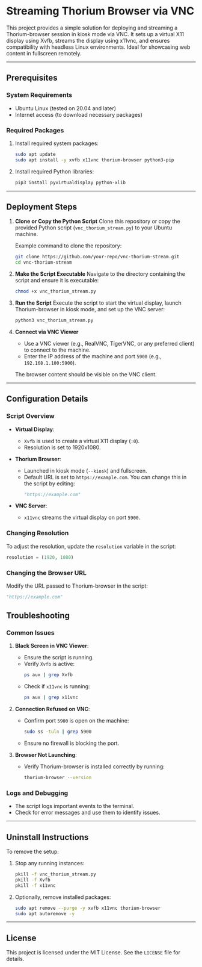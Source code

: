 # Streaming Thorium Browser via VNC

This project provides a simple solution for deploying and streaming a Thorium-browser session in kiosk mode via VNC. It sets up a virtual X11 display using Xvfb, streams the display using x11vnc, and ensures compatibility with headless Linux environments. Ideal for showcasing web content in fullscreen remotely.

---

## Prerequisites

### System Requirements
- Ubuntu Linux (tested on 20.04 and later)
- Internet access (to download necessary packages)

### Required Packages
1. Install required system packages:
    ```bash
    sudo apt update
    sudo apt install -y xvfb x11vnc thorium-browser python3-pip
    ```

2. Install required Python libraries:
    ```bash
    pip3 install pyvirtualdisplay python-xlib
    ```

---

## Deployment Steps

1. **Clone or Copy the Python Script**
    Clone this repository or copy the provided Python script (`vnc_thorium_stream.py`) to your Ubuntu machine.

    Example command to clone the repository:
    ```bash
    git clone https://github.com/your-repo/vnc-thorium-stream.git
    cd vnc-thorium-stream
    ```

2. **Make the Script Executable**
    Navigate to the directory containing the script and ensure it is executable:
    ```bash
    chmod +x vnc_thorium_stream.py
    ```

3. **Run the Script**
    Execute the script to start the virtual display, launch Thorium-browser in kiosk mode, and set up the VNC server:
    ```bash
    python3 vnc_thorium_stream.py
    ```

4. **Connect via VNC Viewer**
    - Use a VNC viewer (e.g., RealVNC, TigerVNC, or any preferred client) to connect to the machine.
    - Enter the IP address of the machine and port `5900` (e.g., `192.168.1.100:5900`).

    The browser content should be visible on the VNC client.

---

## Configuration Details

### Script Overview
- **Virtual Display**:
    - `Xvfb` is used to create a virtual X11 display (`:0`).
    - Resolution is set to 1920x1080.

- **Thorium Browser**:
    - Launched in kiosk mode (`--kiosk`) and fullscreen.
    - Default URL is set to `https://example.com`. You can change this in the script by editing:
        ```python
        "https://example.com"
        ```

- **VNC Server**:
    - `x11vnc` streams the virtual display on port `5900`.

### Changing Resolution
To adjust the resolution, update the `resolution` variable in the script:
```python
resolution = (1920, 1080)
```

### Changing the Browser URL
Modify the URL passed to Thorium-browser in the script:
```python
"https://example.com"
```

## Troubleshooting

### Common Issues
1. **Black Screen in VNC Viewer**:
    - Ensure the script is running.
    - Verify `Xvfb` is active:
        ```bash
        ps aux | grep Xvfb
        ```
    - Check if `x11vnc` is running:
        ```bash
        ps aux | grep x11vnc
        ```

2. **Connection Refused on VNC**:
    - Confirm port `5900` is open on the machine:
        ```bash
        sudo ss -tuln | grep 5900
        ```
    - Ensure no firewall is blocking the port.

3. **Browser Not Launching**:
    - Verify Thorium-browser is installed correctly by running:
        ```bash
        thorium-browser --version
        ```

### Logs and Debugging
- The script logs important events to the terminal.
- Check for error messages and use them to identify issues.

---

## Uninstall Instructions

To remove the setup:
1. Stop any running instances:
    ```bash
    pkill -f vnc_thorium_stream.py
    pkill -f Xvfb
    pkill -f x11vnc
    ```

2. Optionally, remove installed packages:
    ```bash
    sudo apt remove --purge -y xvfb x11vnc thorium-browser
    sudo apt autoremove -y
    ```

---

## License
This project is licensed under the MIT License. See the `LICENSE` file for details.
